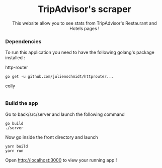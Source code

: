 <h1 align="center">TripAdvisor's scraper</h1>

<!-- description -->
<p align="center">
This website allow you to see stats from TripAdvisor's Restaurant and Hotels pages !
</p>




### Dependencies

To run this application you need to have the following golang's package installed :

http-router
```
go get -u github.com/julienschmidt/httprouter...
```
colly
```go get -u github.com/gocolly/colly/...
```


### Build the app

Go to back/src/server and launch the following command

```
go build
./server
```

Now go inside the front directory and launch 

```
yarn build
yarn run

```

Open [http://localhost:3000](http://localhost:3000) to view your running app !

